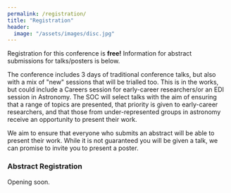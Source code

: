 ```yaml
---
permalink: /registration/
title: "Registration"
header:
  image: "/assets/images/disc.jpg"
---
```


Registration for this conference is **free!** Information for abstract submissions for talks/posters is below.

The conference includes 3 days of traditional conference talks, but also with a mix of "new" sessions that will be trialled too. This is in the works, but could include a Careers session for early-career researchers/or an EDI session in Astronomy. The SOC will select talks with the aim of ensuring that a range of topics are presented, that priority is given to early-career researchers, and that those from under-represented groups in astronomy receive an opportunity to present their work.    

We aim to ensure that everyone who submits an abstract will be able to present their work. While it is not guaranteed you will be given a talk, we can promise to invite you to present a poster.

### Abstract Registration

Opening soon.
